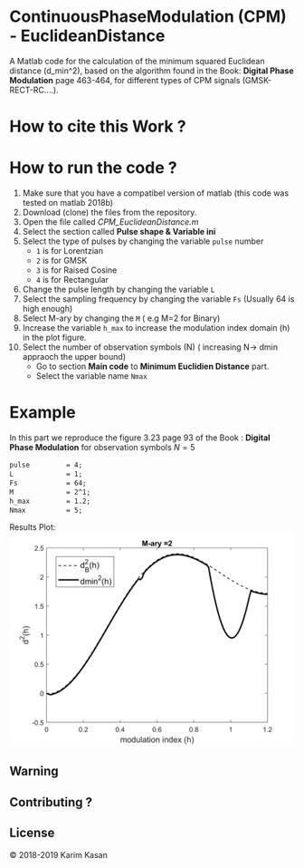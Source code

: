 ﻿# ContinuousPhaseModulation (CPM) - EuclideanDistance

A Matlab code for the calculation of the minimum squared Euclidean distance (d_min^2), based on the algorithm found in the Book: __Digital Phase Modulation__ page 463-464, for different types of CPM signals (GMSK-RECT-RC....).


# How to cite this Work ?



# How to run the code ?
1. Make sure that you have a compatibel version of matlab (this code was tested on matlab 2018b)
2. Download (clone) the files from the repository.
3. Open the file called _CPM_EuclideanDistance.m_
4. Select the section called __Pulse shape & Variable ini__
5. Select the type of pulses by changing the variable `pulse` number
	* `1` is for Lorentzian
	* `2` is for GMSK
	* `3` is for Raised Cosine
	* `4` is for Rectangular
6. Change the pulse length by changing the variable `L`
7. Select the sampling frequency by changing the variable `Fs` (Usually 64 is high enough)
8. Select M-ary by changing the `M` ( e.g M=2 for Binary)
9. Increase the variable `h_max` to increase the modulation index domain (h) in the plot figure.
10. Select the number of observation symbols (N)  ( increasing N-> dmin appraoch the upper bound)
	* Go to section __Main code__ to __Minimum Euclidien Distance__ part.
	* Select the variable name `Nmax`



# Example

In this part we reproduce the figure 3.23 page 93 of the Book : __Digital Phase Modulation__ for observation symbols $N=5$
````
pulse         = 4;
L             = 1;
Fs            = 64;
M             = 2^1;
h_max         = 1.2;
Nmax          = 5;
````
Results Plot:
![](Figures/EuclideanDistance_Rec_N5.png?raw=true)
## Warning

## Contributing ?


## License
© 2018-2019 Karim Kasan

